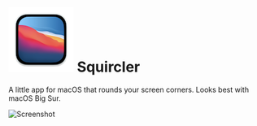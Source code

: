 # ![Icon](Promo/logo.png) Squircler
A little app for macOS that rounds your screen corners. Looks best with macOS Big Sur.

![Screenshot](Promo/screenshot.png)
